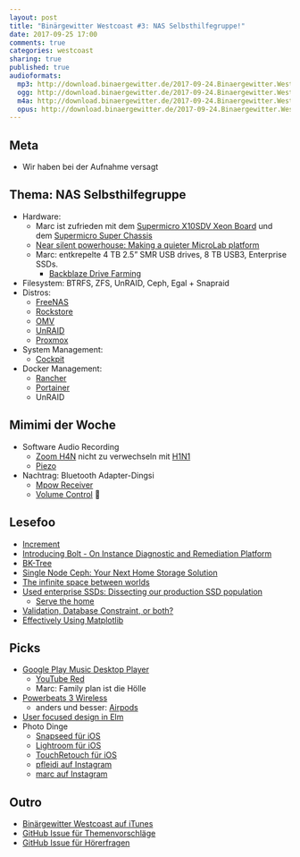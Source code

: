 ```yaml
---
layout: post
title: "Binärgewitter Westcoast #3: NAS Selbsthilfegruppe!"
date: 2017-09-25 17:00
comments: true
categories: westcoast
sharing: true
published: true
audioformats:
  mp3: http://download.binaergewitter.de/2017-09-24.Binaergewitter.Westcoast.3.mp3
  ogg: http://download.binaergewitter.de/2017-09-24.Binaergewitter.Westcoast.3.ogg
  m4a: http://download.binaergewitter.de/2017-09-24.Binaergewitter.Westcoast.3.m4a
  opus: http://download.binaergewitter.de/2017-09-24.Binaergewitter.Westcoast.3.opus
---
```


## Meta
- Wir haben bei der Aufnahme versagt
## Thema: NAS Selbsthilfegruppe
- Hardware:
  - Marc ist zufrieden mit dem [Supermicro X10SDV Xeon Board](http://www.supermicro.com/products/motherboard/Xeon/D/X10SDV-4C-TLN4F.cfm) und dem [Supermicro Super Chassis](https://www.supermicro.com/products/chassis/tower/721/SC721TQ-250B)
  - [Near silent powerhouse: Making a quieter MicroLab platform](https://www.servethehome.com/near-silent-powerhouse-making-a-quieter-microlab-platform/)
  - Marc: entkrepelte 4 TB 2.5” SMR USB drives, 8 TB USB3, Enterprise SSDs.
    - [Backblaze Drive Farming](https://www.backblaze.com/blog/backblaze_drive_farming/)
- Filesystem: BTRFS, ZFS, UnRAID, Ceph, Egal + Snapraid
- Distros:
  - [FreeNAS](http://www.freenas.org)
  - [Rockstore](http://www.rockstor.com/)
  - [OMV](http://www.openmediavault.org)
  - [UnRAID](https://lime-technology.com/)
  - [Proxmox](https://www.proxmox.com)
- System Management:
  - [Cockpit](http://cockpit-project.org)
- Docker Management:
  - [Rancher](http://rancher.com/)
  - [Portainer](http://portainer.io/)
  - UnRAID

## Mimimi der Woche
- Software Audio Recording
  - [Zoom H4N](http://amazon.de/dp/B01HQ3MIHQ?tag=pfleidi-21) nicht zu verwechseln mit [H1N1](https://en.wikipedia.org/wiki/Influenza_A_virus_subtype_H1N1)
  - [Piezo](https://rogueamoeba.com/piezo/)
- Nachtrag: Bluetooth Adapter-Dingsi
  - [Mpow Receiver](https://www.amazon.com/gp/product/B06XFS4HD1)
  - [Volume Control](https://www.amazon.com/gp/product/B00001P4XH) 🙈

## Lesefoo
- [Increment](https://increment.com/)
- [Introducing Bolt - On Instance Diagnostic and Remediation Platform](https://medium.com/netflix-techblog/introducing-bolt-on-instance-diagnostic-and-remediation-platform-176651b55505)
- [BK-Tree](http://signal-to-noise.xyz/post/bk-tree/)
- [Single Node Ceph: Your Next Home Storage Solution](https://aesospadez.com/single-node-ceph-cluster-your-home-storage-solution/)
- [The infinite space between worlds](https://blog.codinghorror.com/the-infinite-space-between-words/)
- [Used enterprise SSDs: Dissecting our production SSD population](https://www.servethehome.com/used-enterprise-ssds-dissecting-our-production-ssd-population/)
  - [Serve the home](http://www.servethehome.com)
- [Validation, Database Constraint, or both?](https://robots.thoughtbot.com/validation-database-constraint-or-both)
- [Effectively Using Matplotlib](http://pbpython.com/effective-matplotlib.html)

## Picks
- [Google Play Music Desktop Player](https://www.googleplaymusicdesktopplayer.com/)
  - [YouTube Red](https://www.youtube.com/red)
  - Marc: Family plan ist die Hölle
- [Powerbeats 3 Wireless](https://www.beatsbydre.com/earphones/powerbeats3-wireless)
  - anders und besser: [Airpods](https://www.apple.com/airpods/)
- [User focused design in Elm](https://www.youtube.com/watch?v=oYk8CKH7OhE)
- Photo Dinge
  - [Snapseed für iOS](https://itunes.apple.com/us/app/snapseed/id439438619?mt=8)
  - [Lightroom für iOS](https://itunes.apple.com/us/app/adobe-photoshop-lightroom-for-iphone/id878783582?mt=8)
  - [TouchRetouch für iOS](https://itunes.apple.com/us/app/touchretouch/id373311252?mt=8)
  - [pfleidi auf Instagram](https://www.instagram.com/pfleidi/?hl=en)
  - [marc auf Instagram](https://www.instagram.com/rb2k/?hl=en)

## Outro
- [Binärgewitter Westcoast auf iTunes](https://itunes.apple.com/de/podcast/bin%C3%A4rgewitter-westcoast/id1230129121?l=en)
- [GitHub Issue für Themenvorschläge](https://github.com/Binaergewitter/serious-bg/issues/214)
- [GitHub Issue für Hörerfragen](https://github.com/Binaergewitter/serious-bg/issues/215)


